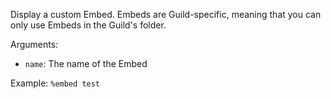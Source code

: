 Display a custom Embed. Embeds are Guild-specific, meaning that you can only use Embeds in the Guild's folder.

Arguments:
* `name`: The name of the Embed

Example: `%embed test`
